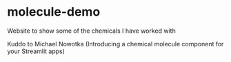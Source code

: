 # molecule-demo
Website to show some of the chemicals I have worked with 

Kuddo to Michael Nowotka (Introducing a chemical molecule component for your Streamlit apps)




